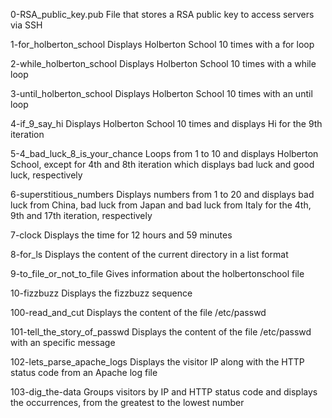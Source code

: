 
0-RSA_public_key.pub	File that stores a RSA public key to access servers via SSH

1-for_holberton_school	Displays Holberton School 10 times with a for loop

2-while_holberton_school	Displays Holberton School 10 times with a while loop

3-until_holberton_school	Displays Holberton School 10 times with an until loop

4-if_9_say_hi	Displays Holberton School 10 times and displays Hi for the 9th iteration

5-4_bad_luck_8_is_your_chance	Loops from 1 to 10 and displays Holberton School, except for 4th and 8th iteration which displays bad luck and good luck, respectively

6-superstitious_numbers	Displays numbers from 1 to 20 and displays bad luck from China, bad luck from Japan and bad luck from Italy for the 4th, 9th and 17th iteration, respectively

7-clock	Displays the time for 12 hours and 59 minutes

8-for_ls	Displays the content of the current directory in a list format

9-to_file_or_not_to_file	Gives information about the holbertonschool file

10-fizzbuzz	Displays the fizzbuzz sequence

100-read_and_cut	Displays the content of the file /etc/passwd

101-tell_the_story_of_passwd	Displays the content of the file /etc/passwd with an specific message

102-lets_parse_apache_logs	Displays the visitor IP along with the HTTP status code from an Apache log file

103-dig_the-data	Groups visitors by IP and HTTP status code and displays the occurrences, from the greatest to the lowest number
